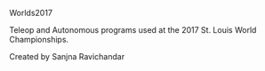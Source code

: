 Worlds2017

Teleop and Autonomous programs used at the 2017 St. Louis World Championships.

Created by Sanjna Ravichandar
